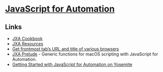 # [JavaScript for Automation](https://developer.apple.com/library/content/releasenotes/InterapplicationCommunication/RN-JavaScriptForAutomation/Articles/Introduction.html)
## Links
- [JXA Cookbook](https://github.com/JXA-Cookbook/JXA-Cookbook/wiki/Foreword)
- [JXA Resources](https://apple-dev.groups.io/g/jxa/wiki/JXA-Resources)
- [Get frontmost tab’s URL and title of various browsers](https://www.alfredforum.com/topic/2013-how-to-get-frontmost-tab%E2%80%99s-url-and-title-of-various-browsers/)
- [JXA Prelude](https://github.com/RobTrew/prelude-jxa) - Generic functions for macOS scripting with JavaScript for Automation.
- [Getting Started with JavaScript for Automation on Yosemite](https://www.macstories.net/tutorials/getting-started-with-javascript-for-automation-on-yosemite/)